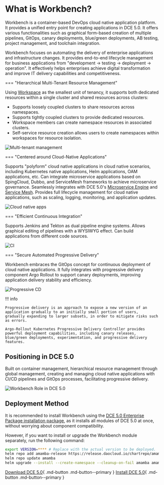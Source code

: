 # What is Workbench?

Workbench is a container-based DevOps cloud native application platform.
It provides a unified entry point for creating applications in DCE 5.0.
It offers various functionalities such as graphical form-based creation
of multiple pipelines, GitOps, canary deployments, blue/green deployments,
AB testing, project management, and toolchain integration.

Workbench focuses on automating the delivery of enterprise applications
and infrastructure changes. It provides end-to-end lifecycle management for business
applications from "development -> testing -> deployment -> operation". It effectively
helps enterprises achieve digital transformation and improve IT delivery capabilities and competitiveness.

=== "Hierarchical Multi-Tenant Resource Management"

Using [Workspace](../../ghippo/user-guide/workspace/ws-folder.md) as the smallest unit of tenancy, it supports both dedicated resources within a single cluster and shared resources across clusters:

- Supports loosely coupled clusters to share resources across namespaces.
- Supports tightly coupled clusters to provide dedicated resources.
- Workspace members can create namespace resources in associated clusters.
- Self-service resource creation allows users to create namespaces within workspaces for resource isolation.

![Multi-tenant management](https://docs.daocloud.io/daocloud-docs-images/docs/en/docs/amamba/images/what01.png)

=== "Centered around Cloud-Native Applications"

Supports "polyform" cloud native applications in cloud native scenarios, including Kubernetes native applications, Helm applications, OAM applications, etc.
Can integrate microservice applications based on SpingCloud, Dubbo, and ServiceMesh frameworks to achieve microservice governance. Seamlessly integrates with DCE 5.0's [Microservice Engine](../../skoala/intro/index.md) and [Service Mesh](../../mspider/intro/index.md).
Provides full lifecycle management for cloud native applications, such as scaling, logging, monitoring, and application updates.

![Cloud native apps](https://docs.daocloud.io/daocloud-docs-images/docs/en/docs/amamba/images/what02.png)

=== "Efficient Continuous Integration"

Supports Jenkins and Tekton as dual pipeline engine systems. Allows graphical editing of pipelines with a WYSIWYG effect. Can build applications from different code sources.

![CI](https://docs.daocloud.io/daocloud-docs-images/docs/en/docs/amamba/images/scenarios01.png)

=== "Secure Automated Progressive Delivery"

Workbench embraces the GitOps concept for continuous deployment of cloud native applications. It fully integrates with progressive delivery component Argo Rollout to support canary deployments, improving application delivery stability and efficiency.

![Progressive CD](https://docs.daocloud.io/daocloud-docs-images/docs/amamba/images/what04.png)

!!! info

    Progressive delivery is an approach to expose a new version of an application gradually to an initially small portion of users, gradually expanding to larger subsets, in order to mitigate risks such as errors.
    
    Argo-Rollout Kubernetes Progressive Delivery Controller provides powerful deployment capabilities, including canary releases, blue/green deployments, experimentation, and progressive delivery features.

## Positioning in DCE 5.0

Built on container management, hierarchical resource management through global management,
creating and managing cloud native applications with CI/CD pipelines and GitOps processes,
facilitating progressive delivery.

![Workbench Role in DCE 5.0](https://docs.daocloud.io/daocloud-docs-images/docs/en/docs/amamba/images/what01.png)

## Deployment Method

It is recommended to install Workbench using the
[DCE 5.0 Enterprise Package installation package](../../install/commercial/start-install.md),
as it installs all modules of DCE 5.0 at once, without worrying about component compatibility.

However, if you want to install or upgrade the Workbench module separately, run the following command:

```bash
export VERSION=**** # Replace with the actual version to be deployed.
helm repo add amamba-release https://release.daocloud.io/chartrepo/amamba
helm repo update amamba
helm upgrade --install --create-namespace --cleanup-on-fail amamba amamba-release/amamba -n amamba-system --version=${VERSION}
```

[Download DCE 5.0](../../download/index.md){ .md-button .md-button--primary }
[Install DCE 5.0](../../install/index.md){ .md-button .md-button--primary }
